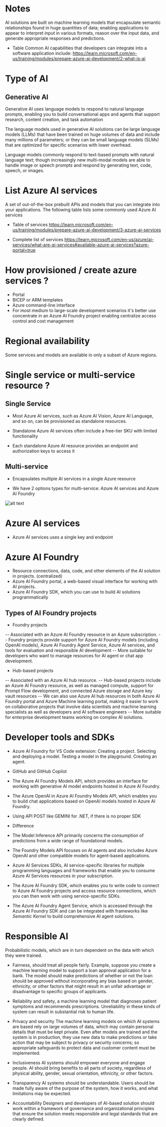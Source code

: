 # Notes

AI solutions are built on machine learning models that encapsulate semantic relationships found in huge quantities of data; enabling applications to appear to interpret input in various formats, reason over the input data, and generate appropriate responses and predictions.

* Table Common AI capabilities that developers can integrate into a software application include:
https://learn.microsoft.com/en-us/training/modules/prepare-azure-ai-development/2-what-is-ai


# Type of AI 

## Generative AI

Generative AI uses language models to respond to natural language prompts, enabling you to build conversational apps and agents that support research, content creation, and task automation 

The language models used in generative AI solutions can be large language models (LLMs) that have been trained on huge volumes of data and include many millions of parameters; or they can be small language models (SLMs) that are optimized for specific scenarios with lower overhead. 

Language models commonly respond to text-based prompts with natural language text; though increasingly new multi-modal models are able to handle image or speech prompts and respond by generating text, code, speech, or images.

# List Azure AI services

A set of out-of-the-box prebuilt APIs and models that you can integrate into your applications. The following table lists some commonly used Azure AI services

* Table of services 
https://learn.microsoft.com/en-us/training/modules/prepare-azure-ai-development/3-azure-ai-services

* Complete list of services
https://learn.microsoft.com/en-us/azure/ai-services/what-are-ai-services#available-azure-ai-services?azure-portal=true


# How provisioned / create azure services ?

- Portal
- BICEP or ARM templates
- Azure command-line interface
- For most medium to large-scale development scenarios it's better 
use concentrate in an Azure AI Foundry project 
enabling centralize access control and cost management

# Regional availability

Some services and models are available in only a subset of Azure regions.


# Single service or multi-service resource ?

## Single Service

- Most Azure AI services, such as Azure AI Vision, Azure AI Language, and so on, 
can be provisioned as standalone resources.

- Standalone Azure AI services often include a free-tier SKU with limited functionality

- Each standalone Azure AI resource provides an endpoint and authorization keys to access it

## Multi-service

- Encapsulates multiple AI services in a single Azure resource

- We have 2 options types for multi-service: Azure AI services and Azure AI Foundry

![alt text](./images-cert/image.png)


# Azure AI services

- Azure AI services uses a single key and endpoint

# Azure AI Foundry

- Resource connections, data, code, and other elements of the AI solution in projects. (centralized)
- Azure AI Foundry portal, a web-based visual interface for working with AI projects. 
- Azure AI Foundry SDK, which you can use to build AI solutions programmatically


## Types of AI Foundry projects

- Foundry projects

-- Associated with an Azure AI Foundry resource in an Azure subscription. 
-- Foundry projects provide support for Azure AI Foundry models (including OpenAI models), 
Azure AI Foundry Agent Service, Azure AI services, and tools for evaluation 
and responsible AI development
-- More suitable for developers who want to manage resources for AI agent 
or chat app development. 


- Hub-based projects

-- Associated with an Azure AI hub resource.
-- Hub-based projects include an Azure AI Foundry resource, 
as well as managed compute, support for Prompt Flow development, and connected 
Azure storage and Azure key vault resources
-- We can also use Azure AI hub resources in both Azure AI Foundry portal 
and Azure Machine learning portal, making it easier to work on collaborative 
projects that involve data scientists and machine learning specialists as 
well as developers and AI software engineers
-- More suitable for enterprise development teams working on complex AI solutions.

# Developer tools and SDKs

- Azure AI Foundry for VS Code extension:
Creating a project.
Selecting and deploying a model.
Testing a model in the playground.
Creating an agent.

- GitHub and GitHub Copilot

- The Azure AI Foundry Models API, which provides an interface for 
working with generative AI model endpoints hosted in Azure AI Foundry.

- The Azure OpenAI in Azure AI Foundry Models API, 
which enables you to build chat applications based on OpenAI models hosted 
in Azure AI Foundry.
* Using API POST like GEMINI for .NET, if there is no proper SDK

* Difference 
* The Model Inference API primarily concerns the consumption of predictions 
from a wide range of foundational models.
* The Foundry Models API focuses on AI agents and also includes Azure OpenAI 
and other compatible models for agent-based applications.

- Azure AI Services SDKs, AI service-specific libraries for 
multiple programming languages and frameworks that enable you to consume 
Azure AI Services resources in your subscription. 

- The Azure AI Foundry SDK, which enables you to write code to connect to 
Azure AI Foundry projects and access resource connections, 
which you can then work with using service-specific SDKs.

- The Azure AI Foundry Agent Service, which is accessed through the 
Azure AI Foundry SDK and can be integrated with frameworks 
like *Semantic Kernel* to build comprehensive AI agent solutions.


# Responsible AI

Probabilistic models, which are in turn dependent on the data with 
which they were trained.

- Fairness, should treat all people fairly. Example, 
suppose you create a machine learning model to support a loan approval 
application for a bank. The model should make predictions of whether or not 
the loan should be approved without incorporating any bias based on gender, ethnicity, 
or other factors that might result in an unfair advantage or disadvantage to specific groups of applicants.

- Reliability and safety, a machine learning model that diagnoses 
patient symptoms and recommends prescriptions. 
Unreliability in these kinds of system can result in substantial 
risk to human life.


- Privacy and security
The machine learning models on which AI systems are based rely on large volumes 
of data, which may contain personal details that must be kept private. 
Even after models are trained and the system is in production, 
they use new data to make predictions or take action that may be subject 
to privacy or security concerns; so appropriate safeguards to protect data 
and customer content must be implemented.

- Inclusiveness
AI systems should empower everyone and engage people. 
AI should bring benefits to all parts of society, 
regardless of physical ability, gender, sexual orientation, ethnicity, 
or other factors.

- Transparency
AI systems should be understandable. Users should be made fully 
aware of the purpose of the system, 
how it works, and what limitations may be expected.

- Accountability
Designers and developers of AI-based solution should work within a framework 
of governance and organizational principles that ensure the solution 
meets responsible and legal standards that are clearly defined.



